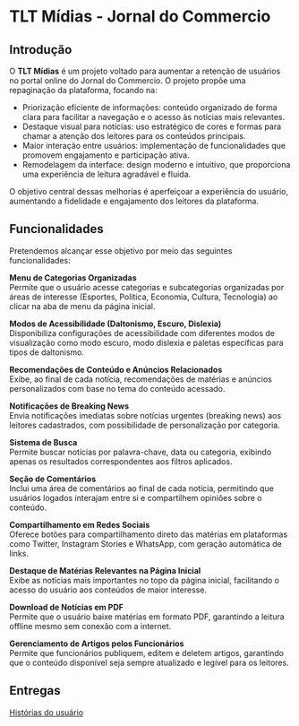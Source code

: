 # TLT Mídias - Jornal do Commercio

## Introdução

O **TLT Mídias** é um projeto voltado para aumentar a retenção de usuários no portal online do Jornal do Commercio. O projeto propõe uma repaginação da plataforma, focando na:

- Priorização eficiente de informações: conteúdo organizado de forma clara para facilitar a navegação e o acesso às notícias mais relevantes.
- Destaque visual para notícias: uso estratégico de cores e formas para chamar a atenção dos leitores para os conteúdos principais.
- Maior interação entre usuários: implementação de funcionalidades que promovem engajamento e participação ativa.
- Remodelagem da interface: design moderno e intuitivo, que proporciona uma experiência de leitura agradável e fluida.

O objetivo central dessas melhorias é aperfeiçoar a experiência do usuário, aumentando a fidelidade e engajamento dos leitores da plataforma.

## Funcionalidades

Pretendemos alcançar esse objetivo por meio das seguintes funcionalidades:

**Menu de Categorias Organizadas**  
Permite que o usuário acesse categorias e subcategorias organizadas por áreas de interesse (Esportes, Política, Economia, Cultura, Tecnologia) ao clicar na aba de menu da página inicial.

**Modos de Acessibilidade (Daltonismo, Escuro, Dislexia)**  
Disponibiliza configurações de acessibilidade com diferentes modos de visualização como modo escuro, modo dislexia e paletas específicas para tipos de daltonismo.

**Recomendações de Conteúdo e Anúncios Relacionados**  
Exibe, ao final de cada notícia, recomendações de matérias e anúncios personalizados com base no tema do conteúdo acessado.

**Notificações de Breaking News**  
Envia notificações imediatas sobre notícias urgentes (breaking news) aos leitores cadastrados, com possibilidade de personalização por categoria.

**Sistema de Busca**  
Permite buscar notícias por palavra-chave, data ou categoria, exibindo apenas os resultados correspondentes aos filtros aplicados.

**Seção de Comentários**  
Inclui uma área de comentários ao final de cada notícia, permitindo que usuários logados interajam entre si e compartilhem opiniões sobre o conteúdo.

**Compartilhamento em Redes Sociais**  
Oferece botões para compartilhamento direto das matérias em plataformas como Twitter, Instagram Stories e WhatsApp, com geração automática de links.

**Destaque de Matérias Relevantes na Página Inicial**  
Exibe as notícias mais importantes no topo da página inicial, facilitando o acesso do usuário aos conteúdos de maior interesse.

**Download de Notícias em PDF**  
Permite que o usuário baixe matérias em formato PDF, garantindo a leitura offline mesmo sem conexão com a internet.

**Gerenciamento de Artigos pelos Funcionários**  
Permite que funcionários publiquem, editem e deletem artigos, garantindo que o conteúdo disponível seja sempre atualizado e legível para os leitores.


## Entregas

[Histórias do usuário](https://docs.google.com/document/d/1B55Cy02mlvmEyRBUyu2h5Y5slspZt34zP3P5U8Sm4WE/edit?usp=sharing)
